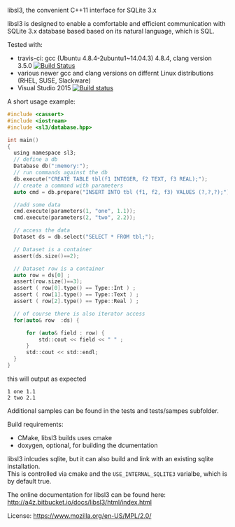 libsl3, the convenient C++11 interface for SQLite 3.x

libsl3 is designed to enable a comfortable and efficient communication with
SQLite 3.x database based based on its natural language, which is SQL.

Tested with:
* travis-ci: gcc (Ubuntu 4.8.4-2ubuntu1~14.04.3) 4.8.4, clang version 3.5.0
[![Build Status](https://travis-ci.org/a4z/libsl3.svg?branch=master)](https://travis-ci.org/a4z/libsl3)
* various newer gcc and clang versions on differnt Linux distributions (RHEL, SUSE, Slackware)
* Visual Studio 2015 [![Build status](https://ci.appveyor.com/api/projects/status/vsk807oexd8592sa?svg=true)](https://ci.appveyor.com/project/a4z/libsl3)

A short usage example:

```c
#include <cassert>
#include <iostream>
#include <sl3/database.hpp>

int main()
{
  using namespace sl3;
  // define a db
  Database db(":memory:");
  // run commands against the db
  db.execute("CREATE TABLE tbl(f1 INTEGER, f2 TEXT, f3 REAL);");
  // create a command with parameters
  auto cmd = db.prepare("INSERT INTO tbl (f1, f2, f3) VALUES (?,?,?);");

  //add some data
  cmd.execute(parameters(1, "one", 1.1));
  cmd.execute(parameters(2, "two", 2.2));

  // access the data
  Dataset ds = db.select("SELECT * FROM tbl;");

  // Dataset is a container
  assert(ds.size()==2);

  // Dataset row is a container
  auto row = ds[0] ;
  assert(row.size()==3);
  assert ( row[0].type() == Type::Int ) ;
  assert ( row[1].type() == Type::Text ) ;
  assert ( row[2].type() == Type::Real ) ;

  // of course there is also iterator access
  for(auto& row  :ds) {

      for (auto& field : row) {
          std::cout << field << " " ;
      }
      std::cout << std::endl;
  }
}

```
this will output as expected

```
1 one 1.1
2 two 2.1
```

Additional samples can be found in the tests and tests/sampes subfolder.

Build requirements:
* CMake, libsl3 builds uses cmake
* doxygen, optional, for building the dcumentation

libsl3 inlcudes sqlite, but it can also build and link with an existing sqlite
installation.   
This is controlled via cmake and the `USE_INTERNAL_SQLITE3` varialbe, 
which is by default true.

The online documentation for libsl3 can be found here:
http://a4z.bitbucket.io/docs/libsl3/html/index.html

License: https://www.mozilla.org/en-US/MPL/2.0/
